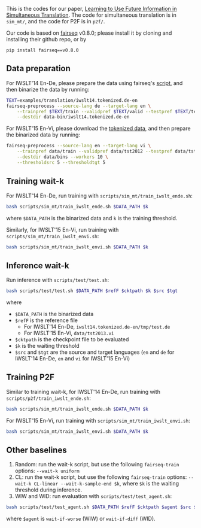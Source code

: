 This is the codes for our paper, [Learning to Use Future Information in Simultaneous Translation](https://openreview.net/forum?id=YjXnezbeCwG).
The code for simultaneous translation is in `sim_mt/`, and the code for P2F is in `p2f/`.

Our code is based on [fairseq](https://github.com/pytorch/fairseq/) v0.8.0; please install it by cloning and installing their github repo, or by

`pip install fairseq==v0.8.0`

## Data preparation

For IWSLT'14 En-De, please prepare the data using fairseq's [script](https://github.com/pytorch/fairseq/blob/v0.8.0/examples/translation/prepare-iwslt14.sh),
and then binarize the data by running:

```bash
TEXT=examples/translation/iwslt14.tokenized.de-en
fairseq-preprocess --source-lang de --target-lang en \
    --trainpref $TEXT/train --validpref $TEXT/valid --testpref $TEXT/test \
    --destdir data-bin/iwslt14.tokenized.de-en
```

For IWSLT'15 En-Vi, please download the [tokenized data](https://nlp.stanford.edu/projects/nmt/),
and then prepare the binarized data by running:

```bash
fairseq-preprocess --source-lang en --target-lang vi \
    --trainpref data/train --validpref data/tst2012 --testpref data/tst2013 \
    --destdir data/bins --workers 10 \
    --thresholdsrc 5 --thresholdtgt 5
```

## Training wait-k

For IWSLT'14 En-De, run training with `scripts/sim_mt/train_iwslt_ende.sh`:

```bash
bash scripts/sim_mt/train_iwslt_ende.sh $DATA_PATH $k
```

where `$DATA_PATH` is the binarized data and `k` is the training threshold.

Similarly, for IWSLT'15 En-Vi, run training with `scripts/sim_mt/train_iwslt_envi.sh`:

```bash
bash scripts/sim_mt/train_iwslt_envi.sh $DATA_PATH $k
```

## Inference wait-k

Run inference with `scripts/test/test.sh`:

```bash
bash scripts/test/test.sh $DATA_PATH $refF $cktpath $k $src $tgt
```

where
* `$DATA_PATH` is the binarized data
* `$refF` is the reference file
  * For IWSLT'14 En-De, `iwslt14.tokenized.de-en/tmp/test.de`
  * For IWSLT'15 En-Vi, `data/tst2013.vi`
* `$cktpath` is the checkpoint file to be evaluated
* `$k` is the waiting threshold
* `$src` and `$tgt` are the source and target languages (`en` and `de` for IWSLT'14 En-De, `en` and `vi` for IWSLT'15 En-Vi)

## Training P2F

Similar to training wait-k, for IWSLT'14 En-De, run training with `scripts/p2f/train_iwslt_ende.sh`:

```bash
bash scripts/sim_mt/train_iwslt_ende.sh $DATA_PATH $k
```

For IWSLT'15 En-Vi, run training with `scripts/sim_mt/train_iwslt_envi.sh`:

```bash
bash scripts/sim_mt/train_iwslt_envi.sh $DATA_PATH $k
```

## Other baselines

1. Random: run the wait-k script, but use the following `fairseq-train` options: `--wait-k uniform`
2. CL: run the wait-k script, but use the following `fairseq-train` options: `--wait-k CL-linear --wait-k-sample-end $k`, where `$k` is the waiting threshold during inference.
3. WIW and WID: run evaluation with `scripts/test/test_agent.sh`:

```bash
bash scripts/test/test_agent.sh $DATA_PATH $refF $cktpath $agent $src $tgt
```

where `$agent` is `wait-if-worse` (WIW) or `wait-if-diff` (WID).
